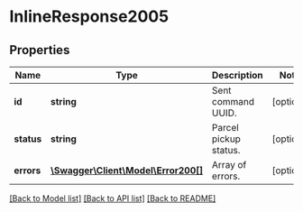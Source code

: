 # InlineResponse2005

## Properties
Name | Type | Description | Notes
------------ | ------------- | ------------- | -------------
**id** | **string** | Sent command UUID. | [optional] 
**status** | **string** | Parcel pickup status. | [optional] 
**errors** | [**\Swagger\Client\Model\Error200[]**](Error200.md) | Array of errors. | [optional] 

[[Back to Model list]](../../README.md#documentation-for-models) [[Back to API list]](../../README.md#documentation-for-api-endpoints) [[Back to README]](../../README.md)

